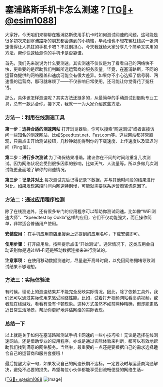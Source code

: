 # 塞浦路斯手机卡怎么测速？[[TG💪+ @esim1088](https://t.me/s/esim1088)]

大家好，今天咱们来聊聊在塞浦路斯使用手机卡时如何测试网速的问题。这可能是很多初次来到塞浦路斯的朋友都会遇到的小烦恼，毕竟谁也不想花冤枉钱买一张网速慢得让人抓狂的手机卡吧？不过别担心，今天我就给大家分享几个简单又实用的方法，帮你快速检测你的手机卡是否靠谱。

首先，我们先来说说为什么要测速。其实测速不仅仅是为了看看自己的网络快不快，更重要的是帮助我们判断所选运营商的服务质量。毕竟，在塞浦路斯，不同的运营商提供的网络覆盖和速度可能会有很大差异。如果你不小心选择了信号弱、网速慢的运营商，那可就麻烦了——不仅影响日常使用，还可能让你觉得花了冤枉钱。

那么，具体该怎样测速呢？其实方法还挺多的，从最简单的手动测试到借助专业工具，总有一款适合你。接下来，我就一一为大家介绍这些方法。

### 方法一：利用在线测速工具

**第一步：选择合适的测速网站**
打开浏览器后，你可以搜索“网速测试”或者直接访问一些知名的测速网站，比如Speedtest.net、Fast.com等。这些网站都非常直观，只需点击开始测试按钮，几秒钟就能得到你的下载速度、上传速度以及延迟时间（Ping值）。

**第二步：进行多次测试**
为了确保结果准确，建议你在不同的时间段重复几次测试。因为网络状况会受到很多因素的影响，比如天气、人流量等。所以多做几次测试能更全面地了解你的网速情况。

**第三步：记录并对比**
每次测试完后记得记录下数据，并与其他时间段的结果进行对比。如果发现某段时间内网速特别慢，可能就需要联系运营商咨询原因了。

### 方法二：通过应用程序检测

除了在线测速外，还有很多专门的应用程序可以帮助你测试网速。比如像“WiFi测速大师”、“Speedtest by Ookla”这样的应用，它们不仅功能强大，而且操作简单，非常适合普通用户使用。

**安装应用：**
在手机应用商店里搜索上述提到的应用名称，下载安装即可。

**使用步骤：**
打开应用后，按照提示点击“开始测试”。通常情况下，这类应用会自动识别你是通过Wi-Fi还是移动数据连接来进行测试的。

**注意事项：**
在使用移动数据测速时，尽量避开高峰时段，以免因网络拥堵导致测试结果不够理想。

### 方法三：实际体验法

有时候，理论上的测速结果并不能完全反映实际情况。因此，除了依赖工具外，我们还可以通过实际使用来感受网络性能。比如，试着打开视频网站看高清视频，或者玩在线游戏，看看有没有卡顿现象。这种方式虽然不如前两种精确，但却能更贴近日常生活场景，帮助你更好地评估网络的实际表现。

### 总结一下

以上就是关于如何在塞浦路斯测试手机卡网速的一些小技巧啦！无论是选择在线测速网站，还是借助专业的应用程序，亦或是通过实际体验来判断，都可以有效地帮助我们找到满意的网络服务。当然啦，最重要的一点还是要根据自己的需求选择适合自己的运营商和服务套餐哦！

最后提醒大家一句，如果发现自己的网速长期不达标，一定要及时与运营商沟通解决，避免不必要的损失。希望每位小伙伴都能享受到流畅便捷的网络生活~ 

[[TG💪+ @esim1088](https://t.me/s/esim1088) ![Image](https://i.postimg.cc/4NQfJmqS/Snipaste-2025-05-13-00-14-12.png)]